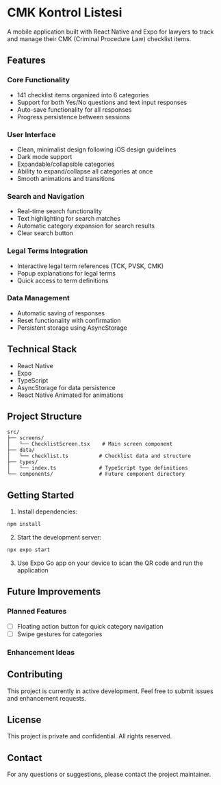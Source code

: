 # CMK Kontrol Listesi

A mobile application built with React Native and Expo for lawyers to track and manage their CMK (Criminal Procedure Law) checklist items.

## Features

### Core Functionality
- 141 checklist items organized into 6 categories
- Support for both Yes/No questions and text input responses
- Auto-save functionality for all responses
- Progress persistence between sessions

### User Interface
- Clean, minimalist design following iOS design guidelines
- Dark mode support
- Expandable/collapsible categories
- Ability to expand/collapse all categories at once
- Smooth animations and transitions

### Search and Navigation
- Real-time search functionality
- Text highlighting for search matches
- Automatic category expansion for search results
- Clear search button

### Legal Terms Integration
- Interactive legal term references (TCK, PVSK, CMK)
- Popup explanations for legal terms
- Quick access to term definitions

### Data Management
- Automatic saving of responses
- Reset functionality with confirmation
- Persistent storage using AsyncStorage

## Technical Stack

- React Native
- Expo
- TypeScript
- AsyncStorage for data persistence
- React Native Animated for animations

## Project Structure

```
src/
├── screens/
│   └── ChecklistScreen.tsx    # Main screen component
├── data/
│   └── checklist.ts          # Checklist data and structure
├── types/
│   └── index.ts              # TypeScript type definitions
└── components/               # Future component directory
```

## Getting Started

1. Install dependencies:
```bash
npm install
```

2. Start the development server:
```bash
npx expo start
```

3. Use Expo Go app on your device to scan the QR code and run the application

## Future Improvements

### Planned Features
- [ ] Floating action button for quick category navigation
- [ ] Swipe gestures for categories

### Enhancement Ideas

## Contributing

This project is currently in active development. Feel free to submit issues and enhancement requests.

## License

This project is private and confidential. All rights reserved.

## Contact

For any questions or suggestions, please contact the project maintainer. 